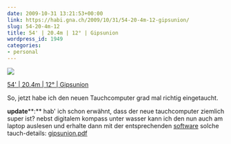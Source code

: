 ```yaml
---
date: 2009-10-31 13:21:53+00:00
link: https://habi.gna.ch/2009/10/31/54-20-4m-12-gipsunion/
slug: 54-20-4m-12
title: 54' | 20.4m | 12° | Gipsunion
wordpress_id: 1949
categories:
- personal
---
```


[![](https://static.flickr.com/2534/4060915942_c549133028_m.jpg)](https://www.flickr.com/photos/habi/4060915942/)

[54' | 20.4m | 12° | Gipsunion](https://www.flickr.com/photos/habi/4060915942/)


So, jetzt habe ich den neuen Tauchcomputer grad mal richtig eingetaucht.

**update****:** hab' ich schon erwähnt, dass der neue tauchcomputer ziemlich super ist? nebst digitalem kompass unter wasser kann ich den nun auch am laptop auslesen und erhalte dann mit der entsprechenden [software](http://www.thedoorisajar.org/macdive/) solche tauch-details: [gipsunion.pdf](https://habi.gna.ch/wp-content/uploads/2009/11/gipsunion.pdf)

